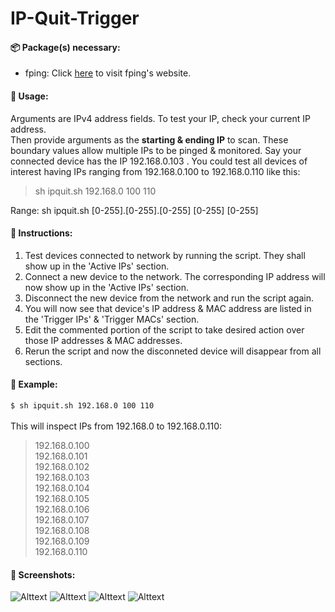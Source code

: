 # IP-Quit-Trigger

#### :package: Package(s) necessary:

* fping: Click [here](http://fping.org) to visit fping's website.

#### :wrench: Usage:

Arguments are IPv4 address fields. To test your IP, check your current IP address.</br>
Then provide arguments as the **starting & ending IP** to scan. These boundary values allow multiple IPs to be pinged & monitored. Say your connected device has the IP 192.168.0.103 . You could test all devices of interest having IPs ranging from 192.168.0.100 to 192.168.0.110 like this:</br>

>sh ipquit.sh 192.168.0 100 110</br>

Range: sh ipquit.sh [0-255].[0-255].[0-255] [0-255] [0-255]

#### :scroll: Instructions: 

1. Test devices connected to network by running the script. They shall show up in the 'Active IPs' section.
2. Connect a new device to the network. The corresponding IP address will now show up in the 'Active IPs' section.
3. Disconnect the new device from the network and run the script again.
4. You will now see that device's IP address & MAC address are listed in the 'Trigger IPs' & 'Trigger MACs' section.
5. Edit the commented portion of the script to take desired  action over those IP addresses & MAC addresses.
6. Rerun the script and now the disconneted device will disappear from all sections.

#### :triangular_flag_on_post: Example:
```$ sh ipquit.sh 192.168.0 100 110```</br></br>
This will inspect IPs from 192.168.0 to 192.168.0.110:</br>
>192.168.0.100</br>
192.168.0.101</br>
192.168.0.102</br>
192.168.0.103</br>
192.168.0.104</br>
192.168.0.105</br>
192.168.0.106</br>
192.168.0.107</br>
192.168.0.108</br>
192.168.0.109</br>
192.168.0.110

#### :mag_right: Screenshots:

![Alttext](https://github.com/shubhamk008/IP-Quit-Trigger/raw/master/Screenshots/1.png "Screen 1")
![Alttext](https://github.com/shubhamk008/IP-Quit-Trigger/raw/master/Screenshots/2.png "Screen 2")
![Alttext](https://github.com/shubhamk008/IP-Quit-Trigger/raw/master/Screenshots/3.png "Screen 3")
![Alttext](https://github.com/shubhamk008/IP-Quit-Trigger/raw/master/Screenshots/4.png "Screen 4")
